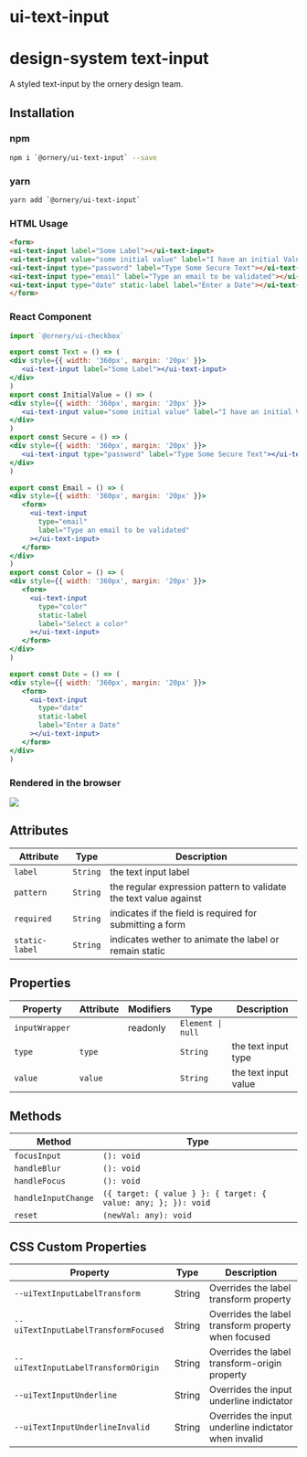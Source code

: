 # ui-text-input

# design-system text-input
A styled text-input by the ornery design team.

## Installation

### npm
```bash
npm i `@ornery/ui-text-input` --save
```

### yarn
```bash
yarn add `@ornery/ui-text-input`
```

### HTML Usage
```html
<form>
<ui-text-input label="Some Label"></ui-text-input>
<ui-text-input value="some initial value" label="I have an initial Value"></ui-text-input>
<ui-text-input type="password" label="Type Some Secure Text"></ui-text-input>
<ui-text-input type="email" label="Type an email to be validated"></ui-text-input>
<ui-text-input type="date" static-label label="Enter a Date"></ui-text-input>
</form>
```

### React Component
```jsx
import `@ornery/ui-checkbox`

export const Text = () => (
<div style={{ width: '360px', margin: '20px' }}>
   <ui-text-input label="Some Label"></ui-text-input>
</div>
)
export const InitialValue = () => (
<div style={{ width: '360px', margin: '20px' }}>
   <ui-text-input value="some initial value" label="I have an initial Value"></ui-text-input>
</div>
)
export const Secure = () => (
<div style={{ width: '360px', margin: '20px' }}>
   <ui-text-input type="password" label="Type Some Secure Text"></ui-text-input>
</div>
)

export const Email = () => (
<div style={{ width: '360px', margin: '20px' }}>
   <form>
     <ui-text-input
       type="email"
       label="Type an email to be validated"
     ></ui-text-input>
   </form>
</div>
)
export const Color = () => (
<div style={{ width: '360px', margin: '20px' }}>
   <form>
     <ui-text-input
       type="color"
       static-label
       label="Select a color"
     ></ui-text-input>
   </form>
</div>
)

export const Date = () => (
<div style={{ width: '360px', margin: '20px' }}>
   <form>
     <ui-text-input
       type="date"
       static-label
       label="Enter a Date"
     ></ui-text-input>
   </form>
</div>
)

```

### Rendered in the browser

![](samples/input.png)
<br/>

## Attributes

| Attribute      | Type     | Description                                      |
|----------------|----------|--------------------------------------------------|
| `label`        | `String` | the text input label                             |
| `pattern`      | `String` | the regular expression pattern to validate the text value against |
| `required`     | `String` | indicates if the field is required for submitting a form |
| `static-label` | `String` | indicates wether to animate the label or remain static |

## Properties

| Property       | Attribute | Modifiers | Type              | Description          |
|----------------|-----------|-----------|-------------------|----------------------|
| `inputWrapper` |           | readonly  | `Element \| null` |                      |
| `type`         | `type`    |           | `String`          | the text input type  |
| `value`        | `value`   |           | `String`          | the text input value |

## Methods

| Method              | Type                                             |
|---------------------|--------------------------------------------------|
| `focusInput`        | `(): void`                                       |
| `handleBlur`        | `(): void`                                       |
| `handleFocus`       | `(): void`                                       |
| `handleInputChange` | `({ target: { value } }: { target: { value: any; }; }): void` |
| `reset`             | `(newVal: any): void`                            |

## CSS Custom Properties

| Property                              | Type   | Description                                      |
|---------------------------------------|--------|--------------------------------------------------|
| `--uiTextInputLabelTransform`        | String | Overrides the label transform property           |
| `--uiTextInputLabelTransformFocused` | String | Overrides the label transform property when focused |
| `--uiTextInputLabelTransformOrigin`  | String | Overrides the label transform-origin property    |
| `--uiTextInputUnderline`             | String | Overrides the input underline indictator         |
| `--uiTextInputUnderlineInvalid`      | String | Overrides the input underline indictator when invalid |
